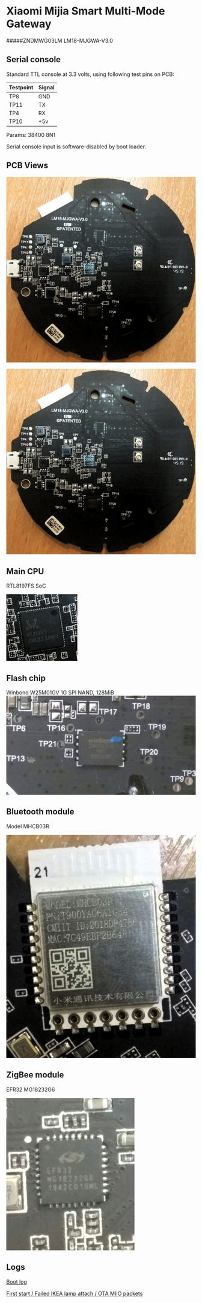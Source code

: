 # Xiaomi Mijia Smart Multi-Mode Gateway 
#####ZNDMWG03LM LM18-MJGWA-V3.0

## Serial console
Standard TTL console at 3.3 volts, using following test pins on PCB:

| Testpoint | Signal |
| ---  | --- |
|TP8  | GND |
|TP11 | TX  |
|TP4| RX |
|TP10|+5v|

Params: 38400 8N1

Serial console input is software-disabled by boot loader.


## PCB Views

![PCB Top](1.jpg)

![PCB Bottom](1.jpg)

## Main CPU

RTL8197FS SoC

![SoC](6.jpg)

## Flash chip
Winbond W25M01GV 1G SPI NAND, 128MiB
![Flash](4.jpg)

## Bluetooth module
Model MHCB03R

![Bluetooth module ](3.jpg)

## ZigBee module

EFR32 MG18232G6

![Zigbee module](5.jpg)

 

## Logs
[Boot log](boot_log.md)

[First start / Failed IKEA lamp attach / OTA MIIO packets](packet_flow.md)